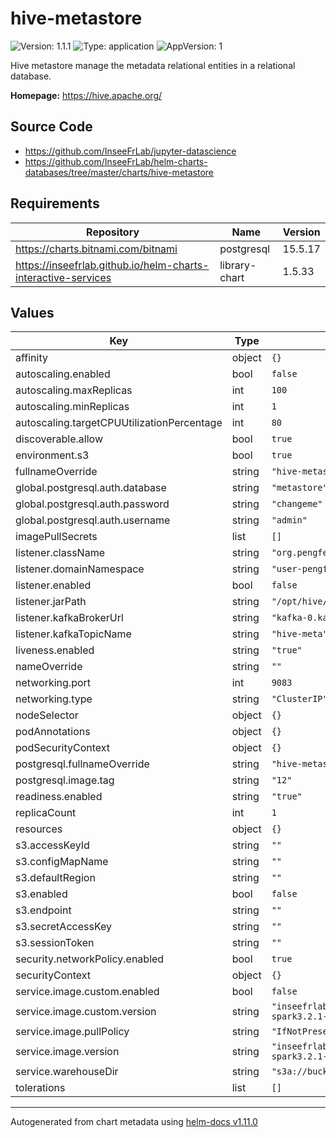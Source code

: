 # hive-metastore

![Version: 1.1.1](https://img.shields.io/badge/Version-1.1.1-informational?style=flat-square) ![Type: application](https://img.shields.io/badge/Type-application-informational?style=flat-square) ![AppVersion: 1](https://img.shields.io/badge/AppVersion-1-informational?style=flat-square)

Hive metastore manage the metadata relational entities  in a relational database.

**Homepage:** <https://hive.apache.org/>

## Source Code

* <https://github.com/InseeFrLab/jupyter-datascience>
* <https://github.com/InseeFrLab/helm-charts-databases/tree/master/charts/hive-metastore>

## Requirements

| Repository | Name | Version |
|------------|------|---------|
| https://charts.bitnami.com/bitnami | postgresql | 15.5.17 |
| https://inseefrlab.github.io/helm-charts-interactive-services | library-chart | 1.5.33 |

## Values

| Key | Type | Default | Description |
|-----|------|---------|-------------|
| affinity | object | `{}` |  |
| autoscaling.enabled | bool | `false` |  |
| autoscaling.maxReplicas | int | `100` |  |
| autoscaling.minReplicas | int | `1` |  |
| autoscaling.targetCPUUtilizationPercentage | int | `80` |  |
| discoverable.allow | bool | `true` |  |
| environment.s3 | bool | `true` |  |
| fullnameOverride | string | `"hive-metastore"` |  |
| global.postgresql.auth.database | string | `"metastore"` |  |
| global.postgresql.auth.password | string | `"changeme"` |  |
| global.postgresql.auth.username | string | `"admin"` |  |
| imagePullSecrets | list | `[]` |  |
| listener.className | string | `"org.pengfei.hive.listener.CustomHiveListener"` |  |
| listener.domainNamespace | string | `"user-pengfei"` |  |
| listener.enabled | bool | `false` |  |
| listener.jarPath | string | `"/opt/hive/lib/hive-listener.jar"` |  |
| listener.kafkaBrokerUrl | string | `"kafka-0.kafka-headless:9092"` |  |
| listener.kafkaTopicName | string | `"hive-meta"` |  |
| liveness.enabled | string | `"true"` |  |
| nameOverride | string | `""` |  |
| networking.port | int | `9083` |  |
| networking.type | string | `"ClusterIP"` |  |
| nodeSelector | object | `{}` |  |
| podAnnotations | object | `{}` |  |
| podSecurityContext | object | `{}` |  |
| postgresql.fullnameOverride | string | `"hive-metastore-db"` |  |
| postgresql.image.tag | string | `"12"` |  |
| readiness.enabled | string | `"true"` |  |
| replicaCount | int | `1` |  |
| resources | object | `{}` |  |
| s3.accessKeyId | string | `""` |  |
| s3.configMapName | string | `""` |  |
| s3.defaultRegion | string | `""` |  |
| s3.enabled | bool | `false` |  |
| s3.endpoint | string | `""` |  |
| s3.secretAccessKey | string | `""` |  |
| s3.sessionToken | string | `""` |  |
| security.networkPolicy.enabled | bool | `true` |  |
| securityContext | object | `{}` |  |
| service.image.custom.enabled | bool | `false` |  |
| service.image.custom.version | string | `"inseefrlab/jupyter-datascience:py3.9.12-spark3.2.1-v0.0.2"` |  |
| service.image.pullPolicy | string | `"IfNotPresent"` |  |
| service.image.version | string | `"inseefrlab/jupyter-datascience:py3.9.12-spark3.2.1-v0.0.2"` |  |
| service.warehouseDir | string | `"s3a://bucket/hive-warehouse"` |  |
| tolerations | list | `[]` |  |

----------------------------------------------
Autogenerated from chart metadata using [helm-docs v1.11.0](https://github.com/norwoodj/helm-docs/releases/v1.11.0)
